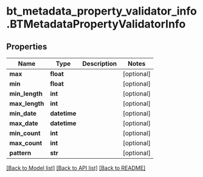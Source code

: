 # bt_metadata_property_validator_info.BTMetadataPropertyValidatorInfo

## Properties
Name | Type | Description | Notes
------------ | ------------- | ------------- | -------------
**max** | **float** |  | [optional] 
**min** | **float** |  | [optional] 
**min_length** | **int** |  | [optional] 
**max_length** | **int** |  | [optional] 
**min_date** | **datetime** |  | [optional] 
**max_date** | **datetime** |  | [optional] 
**min_count** | **int** |  | [optional] 
**max_count** | **int** |  | [optional] 
**pattern** | **str** |  | [optional] 

[[Back to Model list]](../README.md#documentation-for-models) [[Back to API list]](../README.md#documentation-for-api-endpoints) [[Back to README]](../README.md)


